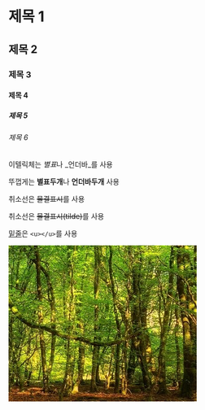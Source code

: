 # 제목 1
## 제목 2
### 제목 3
#### 제목 4
##### 제목 5
###### 제목 6


이텔릭체는 *별표*나 _언더바_를 사용  


뚜껍게는 **별표두개**나 __언더바두개__ 사용
  
 
 취소선은 ~~물결표시~~를 사용
 
 
취소선은 ~~물결표시(tilde)~~를 사용


<u>밑줄</u>은 `<u></u>`를 사용



![Forest](./images/iForest.PNG)
